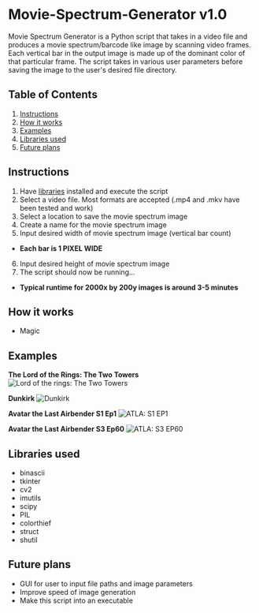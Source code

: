 # Movie-Spectrum-Generator v1.0

Movie Spectrum Generator is a Python script that takes in a video file and produces a movie spectrum/barcode like image by scanning video frames. Each vertical bar in the output image is made up of the dominant color of that particular frame. The script takes in various user parameters before saving the image to the user's desired file directory.

## Table of Contents
1. [Instructions](https://github.com/EliasLahham/Movie-Spectrum-Generator/blob/main/README.md#instructions)
2. [How it works](https://github.com/EliasLahham/Movie-Spectrum-Generator/blob/main/README.md#how-it-works)
3. [Examples](https://github.com/EliasLahham/Movie-Spectrum-Generator/blob/main/README.md#examples)
4. [Libraries used](https://github.com/EliasLahham/Movie-Spectrum-Generator/blob/main/README.md#libraries-used)
5. [Future plans](https://github.com/EliasLahham/Movie-Spectrum-Generator/blob/main/README.md#future-plans)

## Instructions

1. Have [libraries](https://github.com/EliasLahham/Movie-Spectrum-Generator/blob/main/README.md#libraries-used) installed and execute the script
2. Select a video file. Most formats are accepted (.mp4 and .mkv have been tested and work)
3. Select a location to save the movie spectrum image
4. Create a name for the movie spectrum image
5. Input desired width of movie spectrum image (vertical bar count)
  - **Each bar is 1 PIXEL WIDE**
6. Input desired height of movie spectrum image
7. The script should now be running...
  - **Typical runtime for 2000x by 200y images is around 3-5 minutes**

## How it works

- Magic

## Examples

**The Lord of the Rings: The Two Towers**
![Lord of the rings: The Two Towers](https://i.imgur.com/hUqs4mV.png)

**Dunkirk**
![Dunkirk](https://i.imgur.com/Nye9ODm.png)

**Avatar the Last Airbender S1 Ep1**
![ATLA: S1 EP1](https://i.imgur.com/nZcqWbf.png)

**Avatar the Last Airbender S3 Ep60**
![ATLA: S3 EP60](https://i.imgur.com/pClOmud.png)

## Libraries used
- binascii
- tkinter
- cv2
- imutils
- scipy
- PIL
- colorthief
- struct
- shutil

## Future plans

- GUI for user to input file paths and image parameters
- Improve speed of image generation
- Make this script into an executable
